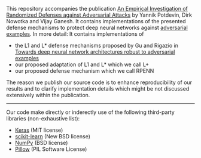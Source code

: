 This repository accompanies the publication [An Empirical Investigation of Randomized Defenses against Adversarial Attacks](https://arxiv.org/abs/1909.05580) by Yannik Potdevin, Dirk Nowotka and Vijay Ganesh. It contains implementations of the presented defense mechanisms to protect deep neural networks against [adversarial examples](https://arxiv.org/abs/1312.6199).
In more detail: It contains implementations of
 * the L1 and L* defense mechanisms proposed by Gu and Rigazio in [Towards deep neural network architectures robust to adversarial examples](http://arxiv.org/abs/1412.5068)
 * our proposed adaptation of L1 and L* which we call L+
 * our proposed defense mechanism which we call RPENN

The reason we publish our source code is to enhance reproducibility of our results and to clarify implementation details which might be not discussed extensively within the publication.

---

Our code make directly or inderectly use of the following third-party libraries (non-exhaustive list):
 * [Keras](https://keras.io/) (MIT license)
 * [scikit-learn](https://scikit-learn.org/) (New BSD license)
 * [NumPy](https://numpy.org/) (BSD license)
 * [Pillow](https://python-pillow.org/) (PIL Software License)

